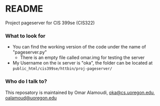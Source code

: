 # README #

Project pageserver for CIS 399se (CIS322) 

### What to look for ###

* You can find the working version of the code under the name of "pageserver.py"
  * There is an empty file called omar.img for testing the server
* My Username on the ix server is "oka", the folder can be located at `public_html/cis399se/httbin/proj-pageserver/`


### Who do I talk to? ###

This reposatory is maintained by Omar Alamoudi, oka@cs.uoregon.edu, oalamoud@uoregon.edu



